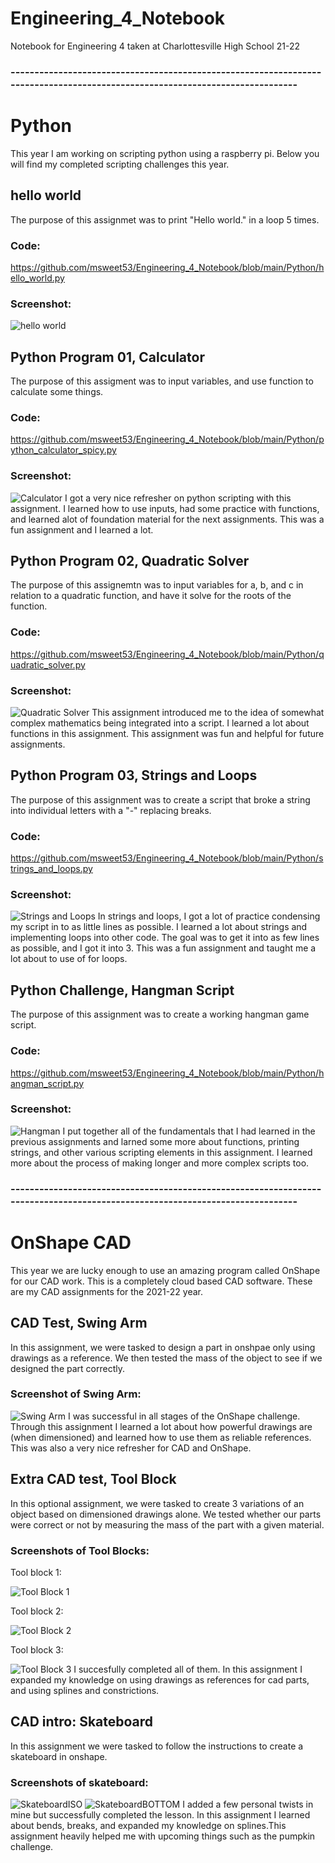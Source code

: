 # Engineering_4_Notebook
Notebook for Engineering 4 taken at Charlottesville High School 21-22


### -----------------------------------------------------------------------------------------------------------------------------


# Python
This year I am working on scripting python using a raspberry pi. Below you will find my completed scripting challenges this year. 

## hello world
The purpose of this assignmet was to print "Hello world." in a loop 5 times. 
### Code:
https://github.com/msweet53/Engineering_4_Notebook/blob/main/Python/hello_world.py
### Screenshot:
![hello world](https://github.com/msweet53/Engineering_4_Notebook/blob/main/Python/helloworldss.png)

## Python Program 01, Calculator
The purpose of this assigment was to input variables, and use function to calculate some things.
### Code:
https://github.com/msweet53/Engineering_4_Notebook/blob/main/Python/python_calculator_spicy.py
### Screenshot:
![Calculator](https://github.com/msweet53/Engineering_4_Notebook/blob/main/Python/calcss.png)
I got a very nice refresher on python scripting with this assignment. I learned how to use inputs, had some practice with functions, and learned alot of foundation material for the next assignments. This was a fun assignment and I learned a lot. 

## Python Program 02, Quadratic Solver
The purpose of this assignemtn was to input variables for a, b, and c in relation to a quadratic function, and have it solve for the roots of the function. 
### Code:
https://github.com/msweet53/Engineering_4_Notebook/blob/main/Python/quadratic_solver.py
### Screenshot:
![Quadratic Solver](https://github.com/msweet53/Engineering_4_Notebook/blob/main/Python/quadraticsolverss.png)
This assignment introduced me to the idea of somewhat complex mathematics being integrated into a script. I learned a lot about functions in this assignment. This assignment was fun and helpful for future assignments.

## Python Program 03, Strings and Loops
The purpose of this assignment was to create a script that broke a string into individual letters with a "-" replacing breaks. 
### Code:
https://github.com/msweet53/Engineering_4_Notebook/blob/main/Python/strings_and_loops.py
### Screenshot:
![Strings and Loops](https://github.com/msweet53/Engineering_4_Notebook/blob/main/Python/stringsloopsss.png)
In strings and loops, I got a lot of practice condensing my script in to as little lines as possible. I learned a lot about strings and implementing loops into other code. The goal was to get it into as few lines as possible, and I got it into 3. This was a fun assignment and taught me a lot about to use of for loops. 

## Python Challenge, Hangman Script
The purpose of this assignment was to create a working hangman game script. 
### Code:
https://github.com/msweet53/Engineering_4_Notebook/blob/main/Python/hangman_script.py
### Screenshot:
![Hangman](https://github.com/msweet53/Engineering_4_Notebook/blob/main/Python/hangmanss.png)
I put together all of the fundamentals that I had learned in the previous assignments and larned some more about functions, printing strings, and other various scripting elements in this assignment. I learned more about the process of making longer and more complex scripts too.


### -----------------------------------------------------------------------------------------------------------------------------


# OnShape CAD
This year we are lucky enough to use an amazing program called OnShape for our CAD work. This is a completely cloud based CAD software. These are my CAD assignments for the 2021-22 year.

## CAD Test, Swing Arm
In this assignment, we were tasked to design a part in onshpae only using drawings as a reference. We then tested the mass of the object to see if we designed the part correctly. 
### Screenshot of Swing Arm:
![Swing Arm](https://github.com/msweet53/Engineering_4_Notebook/blob/main/CAD/SwingArmSS.png)
I was successful in all stages of the OnShape challenge. Through this assignment I learned a lot about how powerful drawings are (when dimensioned) and learned how to use them as reliable references. This was also a very nice refresher for CAD and OnShape.

## Extra CAD test, Tool Block
In this optional assignment, we were tasked to create 3 variations of an object based on dimensioned drawings alone. We tested whether our parts were correct or not by measuring the mass of the part with a given material.
### Screenshots of Tool Blocks:
Tool block 1:

![Tool Block 1](https://github.com/msweet53/Engineering_4_Notebook/blob/main/CAD/Toolblock1SS.png)

Tool block 2:

![Tool Block 2](https://github.com/msweet53/Engineering_4_Notebook/blob/main/CAD/Toolblock2SS.png)

Tool block 3:

![Tool Block 3](https://github.com/msweet53/Engineering_4_Notebook/blob/main/CAD/Toolblock3SS.png)
I succesfully completed all of them. In this assignment I expanded my knowledge on using drawings as references for cad parts, and using splines and constrictions. 
 
## CAD intro: Skateboard
In this assignment we were tasked to follow the instructions to create a skateboard in onshape.
### Screenshots of skateboard:
![SkateboardISO](https://github.com/msweet53/Engineering_4_Notebook/blob/main/CAD/DripboardSS1.png)
![SkateboardBOTTOM](https://github.com/msweet53/Engineering_4_Notebook/blob/main/CAD/DripboardSS2.png)
I added a few personal twists in mine but successfully completed the lesson. In this assignment I learned about bends, breaks, and expanded my knowledge on splines.This assignment heavily helped me with upcoming things such as the pumpkin challenge.
